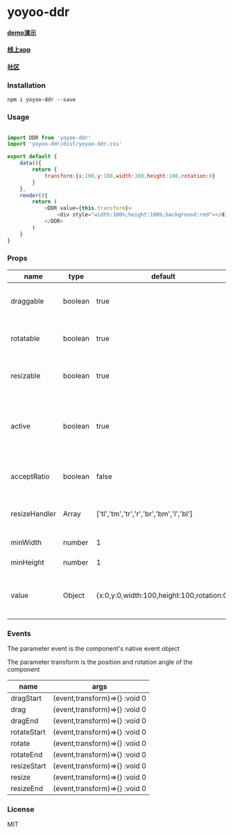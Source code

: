 # yoyoo-ddr

#### [demo演示](https://zuimeiaj.github.io/ddr/)
#### [线上app](https://yoyoo.vivw.org/)
#### [社区](https://vivw.org/)


### Installation
```
npm i yoyoo-ddr --save
```


### Usage
```javascript

import DDR from 'yoyoo-ddr'
import 'yoyoo-ddr/dist/yoyoo-ddr.css'

export default {
    data(){
        return {
            transform:{x:100,y:100,width:100,height:100,rotation:0}
        }
    },
    render(){
        return (
            <DDR value={this.transform}>
                <div style="width:100%;height:100%;background:red"></div>
            </DDR>
        )
    }
}

```

### Props

name | type | default | desc
---- | ---   | --- | ---
draggable | boolean | true | Whether the component can be dragged |
rotatable | boolean | true | Whether the component can be rotated |
resizable | boolean | true | Whether the component can be resized |
active | boolean | true | Whether the component is selected, it can only be operated after it is selected|
acceptRatio | boolean | false  | Whether to limit the ratio when resizing
resizeHandler | Array | ['tl','tm','tr','r','br','bm','l','bl']|Set the direction that can be resized
minWidth | number | 1 | Minimum width
minHeight | number | 1| Minimum height
value | Object | {x:0,y:0,width:100,height:100,rotation:0} | Controls the position, size, and rotation of components

### Events
The parameter event is the component's native event object

The parameter transform is the position and rotation angle of the component

name | args
---|---
dragStart | (event,transform)=>{} :void 0
drag | (event,transform)=>{} :void 0
dragEnd | (event,transform)=>{} :void 0
rotateStart | (event,transform)=>{} :void 0
rotate | (event,transform)=>{} :void 0
rotateEnd | (event,transform)=>{} :void 0
resizeStart | (event,transform)=>{} :void 0
resize | (event,transform)=>{} :void 0
resizeEnd | (event,transform)=>{} :void 0










### License
MIT

